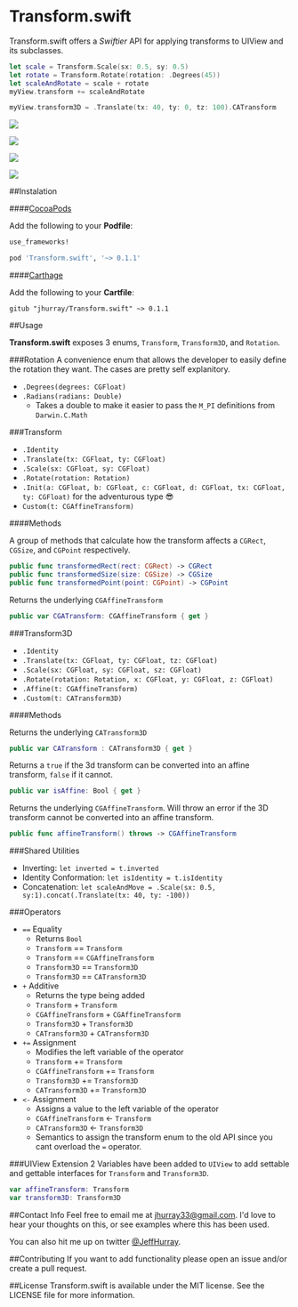 # Transform.swift

Transform.swift offers a *Swiftier* API for applying transforms to UIView and its subclasses.

```swift 
let scale = Transform.Scale(sx: 0.5, sy: 0.5)
let rotate = Transform.Rotate(rotation: .Degrees(45))
let scaleAndRotate = scale + rotate
myView.transform += scaleAndRotate

myView.transform3D = .Translate(tx: 40, ty: 0, tz: 100).CATransform
```

<p align="center">

<a href="http://cocoapods.org/pods/Transform.swift"><img src="https://img.shields.io/cocoapods/v/Transform.swift.svg?style=flat"></a>

<a href="https://github.com/Carthage/Carthage"><img src="https://img.shields.io/badge/Carthage-compatible-4BC51D.svg?style=flat"></a>

<a href="https://img.shields.io/cocoapods/p/Transform.swift.svg?style=flat"><img src="https://img.shields.io/cocoapods/p/Transform.swift.svg?style=flat"></a>

<a href="https://swift.org"><img src="https://img.shields.io/badge/Swift-2.2-orange.svg?style=flat"></a>

</p>

##Instalation

####[CocoaPods](https://cocoapods.org/)

Add the following to your **Podfile**:

```ruby
use_frameworks!

pod 'Transform.swift', '~> 0.1.1'
```

####[Carthage](https://github.com/Carthage/Carthage)

Add the following to your **Cartfile**:

```
gitub "jhurray/Transform.swift" ~> 0.1.1
```

##Usage

**Transform.swift** exposes 3 enums, `Transform`, `Transform3D`, and `Rotation`.

###Rotation
A convenience enum that allows the developer to easily define the rotation they want. The cases are pretty self explanitory.

* `.Degrees(degrees: CGFloat)`
* `.Radians(radians: Double)`
   * Takes a double to make it easier to pass the `M_PI` definitions from `Darwin.C.Math` 

###Transform

* `.Identity`
* `.Translate(tx: CGFloat, ty: CGFloat)`
* `.Scale(sx: CGFloat, sy: CGFloat)`
* `.Rotate(rotation: Rotation)`
* `.Init(a: CGFloat, b: CGFloat, c: CGFloat, d: CGFloat, tx: CGFloat, ty: CGFloat)` for the adventurous type 😎
* `Custom(t: CGAffineTransform)`

####Methods

A group of methods that calculate how the transform affects a `CGRect`, `CGSize`, and `CGPoint` respectively.

```swift
public func transformedRect(rect: CGRect) -> CGRect
public func transformedSize(size: CGSize) -> CGSize
public func transformedPoint(point: CGPoint) -> CGPoint
```

Returns the underlying `CGAffineTransform`

```swift
public var CGATransform: CGAffineTransform { get }
```

###Transform3D

* `.Identity`
* `.Translate(tx: CGFloat, ty: CGFloat, tz: CGFloat)`
* `.Scale(sx: CGFloat, sy: CGFloat, sz: CGFloat)`
* `.Rotate(rotation: Rotation, x: CGFloat, y: CGFloat, z: CGFloat)`
* `.Affine(t: CGAffineTransform)`
* `.Custom(t: CATransform3D)`

####Methods

Returns the underlying `CATransform3D`

```swift
public var CATransform : CATransform3D { get }
```

Returns a `true` if the 3d transform can be converted into an affine transform, `false` if it cannot.

```swift
public var isAffine: Bool { get }
```

Returns the underlying `CGAffineTransform`. Will throw an error if the 3D transform cannot be converted into an affine transform. 

```swift
public func affineTransform() throws -> CGAffineTransform 
```

###Shared Utilities

* Inverting: `let inverted = t.inverted`
* Identity Conformation: `let isIdentity = t.isIdentity`
* Concatenation: `let scaleAndMove = .Scale(sx: 0.5, sy:1).concat(.Translate(tx: 40, ty: -100))`

###Operators

* `==` Equality 
   * Returns `Bool`
   * `Transform` == `Transform`
   * `Transform` == `CGAffineTransform`
   * `Transform3D` == `Transform3D`
   * `Transform3D` == `CATransform3D`
* `+` Additive
   * Returns the type being added 
   * `Transform` + `Transform`
   * `CGAffineTransform` + `CGAffineTransform`
   * `Transform3D` + `Transform3D`
   * `CATransform3D` + `CATransform3D`
* `+=` Assignment
   * Modifies the left variable of the operator
   * `Transform` += `Transform`
   * `CGAffineTransform` += `Transform`
   * `Transform3D` += `Transform3D`
   * `CATransform3D` += `Transform3D` 
* `<-` Assignment
   * Assigns a value to the left variable of the operator 
   * `CGAffineTransform` <- `Transform`
   * `CATransform3D` <- `Transform3D`
   * Semantics to assign the transform enum to the old API since you cant overload the `=` operator.

###UIView Extension
2 Variables have been added to `UIView` to add settable and gettable interfaces for `Transform` and `Transform3D`.

```swift
var affineTransform: Transform
var transform3D: Transform3D
```

##Contact Info
Feel free to email me at [jhurray33@gmail.com](mailto:jhurray33@gmail.com?subject=Transform.swift). I'd love to hear your thoughts on this, or see examples where this has been used.

You can also hit me up on twitter [@JeffHurray](https://twitter.com/JeffHurray).

##Contributing
If you want to add functionality please open an issue and/or create a pull request.


##License
Transform.swift is available under the MIT license. See the LICENSE file for more information.